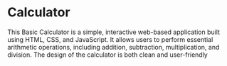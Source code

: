 # Calculator
This Basic Calculator is a simple, interactive web-based application built using HTML, CSS, and JavaScript. It allows users to perform essential arithmetic operations, including addition, subtraction, multiplication, and division. The design of the calculator is both clean and user-friendly
